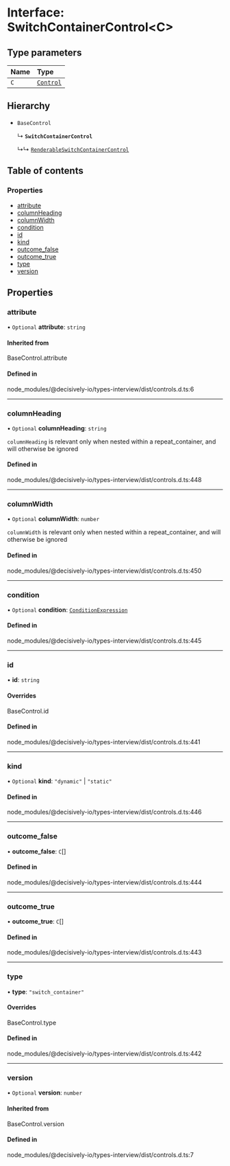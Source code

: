# Interface: SwitchContainerControl\<C\>

## Type parameters

| Name | Type |
| :------ | :------ |
| `C` | [`Control`](../wiki/Exports#control) |

## Hierarchy

- `BaseControl`

  ↳ **`SwitchContainerControl`**

  ↳↳ [`RenderableSwitchContainerControl`](../wiki/RenderableSwitchContainerControl)

## Table of contents

### Properties

- [attribute](../wiki/SwitchContainerControl#attribute)
- [columnHeading](../wiki/SwitchContainerControl#columnheading)
- [columnWidth](../wiki/SwitchContainerControl#columnwidth)
- [condition](../wiki/SwitchContainerControl#condition)
- [id](../wiki/SwitchContainerControl#id)
- [kind](../wiki/SwitchContainerControl#kind)
- [outcome\_false](../wiki/SwitchContainerControl#outcome_false)
- [outcome\_true](../wiki/SwitchContainerControl#outcome_true)
- [type](../wiki/SwitchContainerControl#type)
- [version](../wiki/SwitchContainerControl#version)

## Properties

### attribute

• `Optional` **attribute**: `string`

#### Inherited from

BaseControl.attribute

#### Defined in

node_modules/@decisively-io/types-interview/dist/controls.d.ts:6

___

### columnHeading

• `Optional` **columnHeading**: `string`

`columnHeading` is relevant only when nested within a repeat_container, and will otherwise be ignored

#### Defined in

node_modules/@decisively-io/types-interview/dist/controls.d.ts:448

___

### columnWidth

• `Optional` **columnWidth**: `number`

`columnWidth` is relevant only when nested within a repeat_container, and will otherwise be ignored

#### Defined in

node_modules/@decisively-io/types-interview/dist/controls.d.ts:450

___

### condition

• `Optional` **condition**: [`ConditionExpression`](../wiki/ConditionExpression)

#### Defined in

node_modules/@decisively-io/types-interview/dist/controls.d.ts:445

___

### id

• **id**: `string`

#### Overrides

BaseControl.id

#### Defined in

node_modules/@decisively-io/types-interview/dist/controls.d.ts:441

___

### kind

• `Optional` **kind**: ``"dynamic"`` \| ``"static"``

#### Defined in

node_modules/@decisively-io/types-interview/dist/controls.d.ts:446

___

### outcome\_false

• **outcome\_false**: `C`[]

#### Defined in

node_modules/@decisively-io/types-interview/dist/controls.d.ts:444

___

### outcome\_true

• **outcome\_true**: `C`[]

#### Defined in

node_modules/@decisively-io/types-interview/dist/controls.d.ts:443

___

### type

• **type**: ``"switch_container"``

#### Overrides

BaseControl.type

#### Defined in

node_modules/@decisively-io/types-interview/dist/controls.d.ts:442

___

### version

• `Optional` **version**: `number`

#### Inherited from

BaseControl.version

#### Defined in

node_modules/@decisively-io/types-interview/dist/controls.d.ts:7
